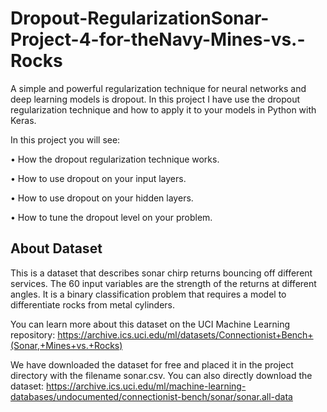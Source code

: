 # Dropout-RegularizationSonar-Project-4-for-theNavy-Mines-vs.-Rocks
A simple and powerful regularization technique for neural networks and deep learning models is dropout. 
In this project I have use the dropout regularization technique and how to apply it to your models in Python with Keras.

In this project you will see:

•	How the dropout regularization technique works.

•	How to use dropout on your input layers.

•	How to use dropout on your hidden layers.

•	How to tune the dropout level on your problem.

## About Dataset

This is a dataset that describes sonar chirp returns bouncing off different services. The 60 input variables are the strength of the returns at different angles. It is a binary classification problem that requires a model to differentiate rocks from metal cylinders.

You can learn more about this dataset on the UCI Machine Learning repository:
https://archive.ics.uci.edu/ml/datasets/Connectionist+Bench+(Sonar,+Mines+vs.+Rocks)

We have downloaded the dataset for free and placed it in the project directory with the filename sonar.csv. You can also directly download the dataset:
https://archive.ics.uci.edu/ml/machine-learning-databases/undocumented/connectionist-bench/sonar/sonar.all-data




